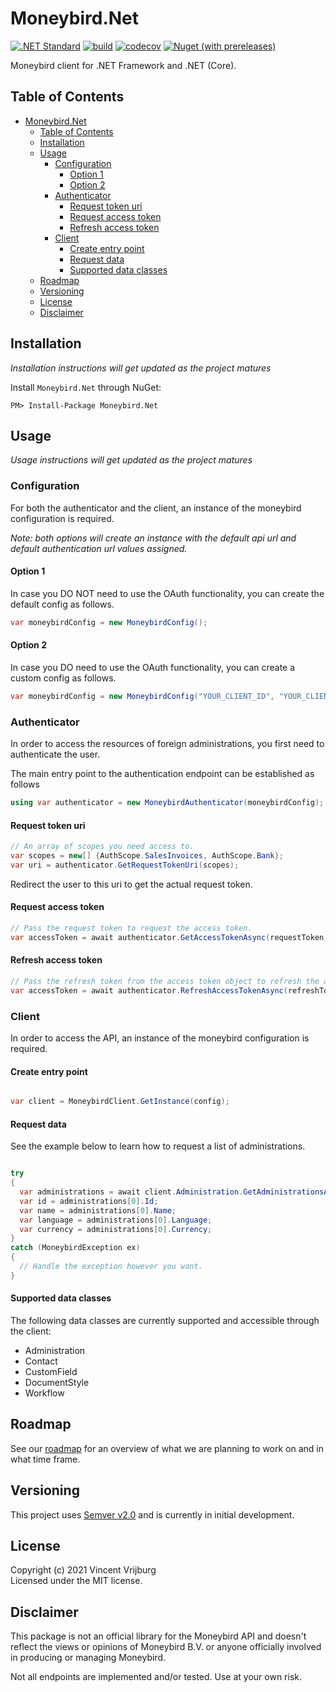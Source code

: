 # Moneybird.Net

[![.NET Standard](https://img.shields.io/badge/.NET%20Standard-2.0-purple)](https://docs.microsoft.com/en-us/dotnet/standard/net-standard)
[![build](https://github.com/VincentVrijburg/moneybird-dotnet/actions/workflows/build.yml/badge.svg)](https://github.com/VincentVrijburg/moneybird-dotnet/actions/workflows/build.yml)
[![codecov](https://codecov.io/gh/VincentVrijburg/moneybird-dotnet/branch/develop/graph/badge.svg?token=3ESKQK1JUZ)](https://codecov.io/gh/VincentVrijburg/moneybird-dotnet)
[![Nuget (with prereleases)](https://img.shields.io/nuget/vpre/Moneybird.Net)](https://www.nuget.org/packages/Moneybird.Net/)

Moneybird client for .NET Framework and .NET (Core).

## Table of Contents
<!-- TOC -->

- [Moneybird.Net](#moneybirdnet)
  - [Table of Contents](#table-of-contents)
  - [Installation](#installation)
  - [Usage](#usage)
    - [Configuration](#configuration)
      - [Option 1](#option-1)
      - [Option 2](#option-2)
    - [Authenticator](#authenticator)
      - [Request token uri](#request-token-uri)
      - [Request access token](#request-access-token)
      - [Refresh access token](#refresh-access-token)
    - [Client](#client)
      - [Create entry point](#create-entry-point)
      - [Request data](#request-data)
      - [Supported data classes](#supported-data-classes)
  - [Roadmap](#roadmap)
  - [Versioning](#versioning)
  - [License](#license)
  - [Disclaimer](#disclaimer)

<!-- /TOC -->

## Installation
*Installation instructions will get updated as the project matures*

Install `Moneybird.Net` through NuGet:
```
PM> Install-Package Moneybird.Net
```

## Usage
*Usage instructions will get updated as the project matures*

### Configuration
For both the authenticator and the client, an instance of the moneybird configuration is required.

*Note: both options will create an instance with the default api url and default authentication url values assigned.*

#### Option 1
In case you DO NOT need to use the OAuth functionality, you can create the default config as follows.

```csharp
var moneybirdConfig = new MoneybirdConfig();
```

#### Option 2
In case you DO need to use the OAuth functionality, you can create a custom config as follows.

```csharp
var moneybirdConfig = new MoneybirdConfig("YOUR_CLIENT_ID", "YOUR_CLIENT_SECRET", "YOUR_REDIRECT_URI");
```

### Authenticator
In order to access the resources of foreign administrations, you first need to authenticate the user.

The main entry point to the authentication endpoint can be established as follows
```csharp
using var authenticator = new MoneybirdAuthenticator(moneybirdConfig);
```

#### Request token uri
```csharp
// An array of scopes you need access to.
var scopes = new[] {AuthScope.SalesInvoices, AuthScope.Bank};
var uri = authenticator.GetRequestTokenUri(scopes);
```

Redirect the user to this uri to get the actual request token.

#### Request access token
```csharp
// Pass the request token to request the access token.
var accessToken = await authenticator.GetAccessTokenAsync(requestToken);
```

#### Refresh access token
```csharp
// Pass the refresh token from the access token object to refresh the access token.
var accessToken = await authenticator.RefreshAccessTokenAsync(refreshToken);
```

### Client

In order to access the API, an instance of the moneybird configuration is required.

#### Create entry point
```csharp

var client = MoneybirdClient.GetInstance(config);

```

#### Request data

See the example below to learn how to request a list of administrations.

```csharp

try
{
  var administrations = await client.Administration.GetAdministrationsAsync("{ACCESS_TOKEN}");
  var id = administrations[0].Id;
  var name = administrations[0].Name;
  var language = administrations[0].Language;
  var currency = administrations[0].Currency;
}
catch (MoneybirdException ex)
{
  // Handle the exception however you want.
}

```

#### Supported data classes

The following data classes are currently supported and accessible through the client:

- Administration
- Contact
- CustomField
- DocumentStyle
- Workflow

## Roadmap
See our [roadmap](ROADMAP.md) for an overview of what we are planning to work on and in what time frame.

## Versioning
This project uses [Semver v2.0](https://semver.org/spec/v2.0.0.html) and is currently in initial development.

## License
Copyright (c) 2021 Vincent Vrijburg  
Licensed under the MIT license.

## Disclaimer

This package is not an official library for the Moneybird API and doesn't reflect the views or opinions of Moneybird B.V. or anyone officially involved in producing or managing Moneybird.

Not all endpoints are implemented and/or tested. Use at your own risk.
